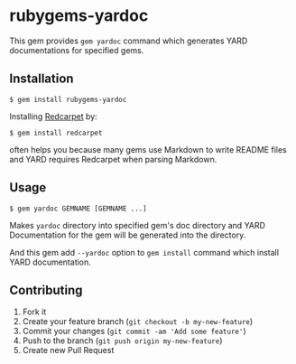 rubygems-yardoc
===============

This gem provides `gem yardoc` command which generates YARD documentations for specified gems.

Installation
------------

    $ gem install rubygems-yardoc

Installing [Redcarpet][1] by:

    $ gem install redcarpet

often helps you because many gems use Markdown to write README files
and YARD requires Redcarpet when parsing Markdown.

Usage
-----

    $ gem yardoc GEMNAME [GEMNAME ...]

Makes `yardoc` directory into specified gem's doc directory and
YARD Documentation for the gem will be generated into the directory.

And this gem add `--yardoc` option to `gem install` command
which install YARD documentation.

Contributing
------------

1. Fork it
2. Create your feature branch (`git checkout -b my-new-feature`)
3. Commit your changes (`git commit -am 'Add some feature'`)
4. Push to the branch (`git push origin my-new-feature`)
5. Create new Pull Request

[1]: https://github.com/vmg/redcarpet
